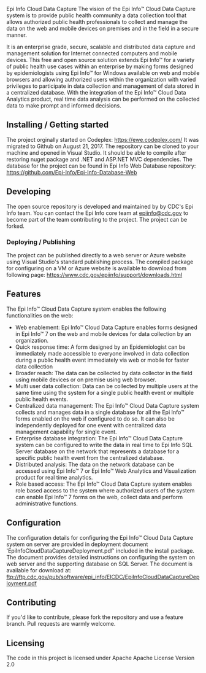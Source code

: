 Epi Info Cloud Data Capture
The vision of the Epi Info™ Cloud Data Capture system is to provide public health 
community a data collection tool that allows authorized public health professionals 
to collect and manage the data on the web and mobile devices on premises and in the 
field in a secure manner.

It is an enterprise grade, secure, scalable and distributed data capture and management 
solution for Internet connected computers and mobile devices. This free and open source 
solution extends Epi Info™ for a variety of public health use cases within an enterprise 
by making forms designed by epidemiologists using Epi Info™ for Windows available on web 
and mobile browsers and allowing authorized users within the organization with varied 
privileges to participate in data collection and management of data stored in a centralized 
database. With the integration of the Epi Info™ Cloud Data Analytics product, real time 
data analysis can be performed on the collected data to make prompt and informed decisions.


## Installing / Getting started
The project orginally started on Codeplex: https://ewe.codeplex.com/
It was migrated to Github on August 21, 2017. 
The repository can be cloned to your machine and opened in Visual Studio. It should be 
able to compile after restoring nuget package and .NET and ASP.NET MVC dependencies.
The database for the project can be found in Epi Info Web Database repository:
https://github.com/Epi-Info/Epi-Info-Database-Web

## Developing
The open source repository is developed and maintained by by CDC's Epi Info team. 
You can contact the Epi Info core team at epiinfo@cdc.gov to become part of the 
team contributing to the project. The project can be forked.

### Deploying / Publishing
The project can be published directly to a web server or Azure website using 
Visual Studio's standard publishing process.
The compiled package for configuring on a VM or Azure website is available to 
download from following page: 
https://www.cdc.gov/epiinfo/support/downloads.html


## Features
The Epi Info™ Cloud Data Capture system enables the following functionalities on the web:
-	Web enablement: Epi Info™ Cloud Data Capture enables forms designed in Epi Info™ 7 on 
	the web and mobile devices for data collection by an organization.
-	Quick response time: A form designed by an Epidemiologist can be immediately made 
	accessible to everyone involved in data collection during a public health event 
	immediately via web or mobile for faster data collection
-	Broader reach: The data can be collected by data collector in the field using mobile 
	devices or on premise using web browser.
-	Multi user data collection: Data can be collected by multiple users at the same time 
	using the system for a single public health event or multiple public health events.
-	Centralized data management: The Epi Info™ Cloud Data Capture system collects and manages 
	data in a single database for all the Epi Info™ forms enabled on the web if configured to 
	do so. It can also be independently deployed for one event with centralized data management 
	capability for single event.
-	Enterprise database integration: The Epi Info™ Cloud Data Capture system can be configured 
	to write the data in real time to Epi Info SQL Server database on the network that represents 
	a database for a specific public health event from the centralized database.
-	Distributed analysis: The data on the network database can be accessed using Epi Info™ 7 or 
	Epi Info™ Web Analytics and Visualization product for real time analytics.
-	Role based access: The Epi Info™ Cloud Data Capture system enables role based access to the 
	system where authorized users of the system can enable Epi Info™ 7 forms on the web, collect 
	data and perform administrative functions.

## Configuration
The configuration details for configuring the Epi Info™ Cloud Data Capture system on server are 
provided in deployment document 'EpiInfoCloudDataCaptureDeployment.pdf' included in the install 
package. The document provides detailed instructions on configuring the system on web server and
the supporting database on SQL Server. The document is available for download at:
ftp://ftp.cdc.gov/pub/software/epi_info/EICDC/EpiInfoCloudDataCaptureDeployment.pdf

## Contributing
If you'd like to contribute, please fork the repository and use a feature
branch. Pull requests are warmly welcome.

## Licensing
The code in this project is licensed under Apache Apache License Version 2.0
